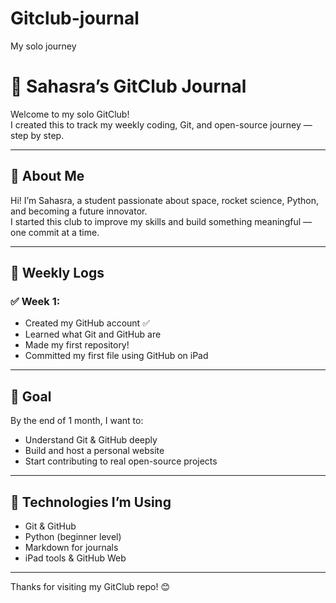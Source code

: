 # Gitclub-journal
My solo journey
# 🚀 Sahasra’s GitClub Journal

Welcome to my solo GitClub!  
I created this to track my weekly coding, Git, and open-source journey — step by step.

---

## 🌱 About Me
Hi! I’m Sahasra, a student passionate about space, rocket science, Python, and becoming a future innovator.  
I started this club to improve my skills and build something meaningful — one commit at a time.

---

## 📘 Weekly Logs

### ✅ Week 1:
- Created my GitHub account ✅
- Learned what Git and GitHub are
- Made my first repository!
- Committed my first file using GitHub on iPad

---

## 📌 Goal
By the end of 1 month, I want to:
- Understand Git & GitHub deeply
- Build and host a personal website
- Start contributing to real open-source projects

---

## 🧠 Technologies I’m Using
- Git & GitHub
- Python (beginner level)
- Markdown for journals
- iPad tools & GitHub Web

---

Thanks for visiting my GitClub repo! 😊
